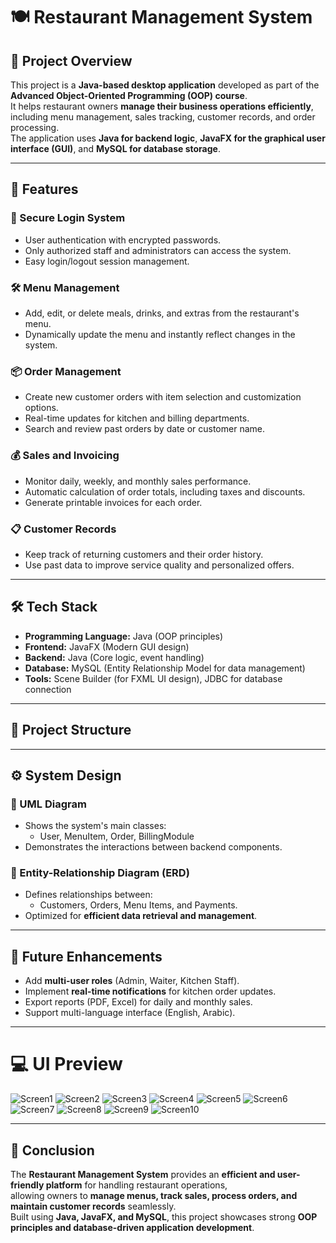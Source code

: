 # 🍽️ Restaurant Management System

## 📌 Project Overview
This project is a **Java-based desktop application** developed as part of the **Advanced Object-Oriented Programming (OOP) course**.  
It helps restaurant owners **manage their business operations efficiently**, including menu management, sales tracking, customer records, and order processing.  
The application uses **Java for backend logic**, **JavaFX for the graphical user interface (GUI)**, and **MySQL for database storage**.

---

## 🚀 Features

### 🔐 Secure Login System
- User authentication with encrypted passwords.
- Only authorized staff and administrators can access the system.
- Easy login/logout session management.

### 🛠 Menu Management
- Add, edit, or delete meals, drinks, and extras from the restaurant's menu.
- Dynamically update the menu and instantly reflect changes in the system.

### 📦 Order Management
- Create new customer orders with item selection and customization options.
- Real-time updates for kitchen and billing departments.
- Search and review past orders by date or customer name.

### 💰 Sales and Invoicing
- Monitor daily, weekly, and monthly sales performance.
- Automatic calculation of order totals, including taxes and discounts.
- Generate printable invoices for each order.

### 📋 Customer Records
- Keep track of returning customers and their order history.
- Use past data to improve service quality and personalized offers.

---

## 🛠 Tech Stack
- **Programming Language:** Java (OOP principles)
- **Frontend:** JavaFX (Modern GUI design)
- **Backend:** Java (Core logic, event handling)
- **Database:** MySQL (Entity Relationship Model for data management)
- **Tools:** Scene Builder (for FXML UI design), JDBC for database connection

---

## 📂 Project Structure

---

## ⚙️ System Design

### 📌 UML Diagram
- Shows the system's main classes:
  - User, MenuItem, Order, BillingModule
- Demonstrates the interactions between backend components.

### 📌 Entity-Relationship Diagram (ERD)
- Defines relationships between:
  - Customers, Orders, Menu Items, and Payments.
- Optimized for **efficient data retrieval and management**.

---

## 🎯 Future Enhancements
- Add **multi-user roles** (Admin, Waiter, Kitchen Staff).
- Implement **real-time notifications** for kitchen order updates.
- Export reports (PDF, Excel) for daily and monthly sales.
- Support multi-language interface (English, Arabic).

---

# 💻 UI Preview

![Screen1](screen1.png)
![Screen2](screen2.png)
![Screen3](screen3.png)
![Screen4](screen4.png)
![Screen5](screen5.png)
![Screen6](screen6.png)
![Screen7](screen7.png)
![Screen8](screen8.png)
![Screen9](screen9.png)
![Screen10](screen10.png)

---

## 📌 Conclusion
The **Restaurant Management System** provides an **efficient and user-friendly platform** for handling restaurant operations,  
allowing owners to **manage menus, track sales, process orders, and maintain customer records** seamlessly.  
Built using **Java, JavaFX, and MySQL**, this project showcases strong **OOP principles and database-driven application development**.

